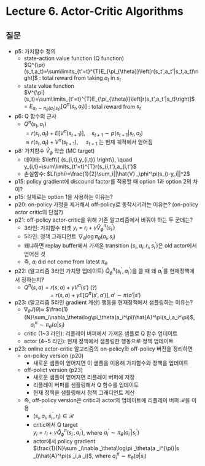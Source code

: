 # Lecture 6. Actor-Critic Algorithms

## 질문
- p5: 가치함수 정의
  - state-action value function (Q function)    
    $Q^{\pi}(s_t,a_t)=\sum\limits_{t'=t}^{T}E_{\pi_{\theta}}\left[r(s_t',a_t'|s_t,a_t)\right]$ : total reward from taking $a_t$ in $s_t$      
  - state value function   
    $V^{\pi}(s_t)=\sum\limits_{t'=t}^{T}E_{\pi_{\theta}}\left[r(s_t',a_t'|s_t)\right]$ 
    $=E_{a_t\sim\pi_{\theta}(a_t|s_t)}\left[Q^{\pi}(s_t,a_t)\right]$ : total reward from  $s_t$   
- p6: Q 함수의 근사
  - $Q^{\pi}(s_t,a_t)$  
    $= r(s_t,a_t)+E\left[V^{\pi}(s_{t+1})\right], \quad s_{t+1}\sim p(s_{t+1}|s_t,a_t)$    
    $\approx r(s_t,a_t) + V^{\pi}(s_{t+1})$, $\quad s_{t+1}$ 는 현재 궤적에서 얻어짐
- p8: 가치함수 $\hat{V} _\phi$ 학습 (MC target)
  - 데이터: $\left\{ (s_{i,t},y_{i,t}) \right\}, \quad y_{i,t}=\sum\limits_{t'=t}^{T}r(s_{i,t'},a_{i,t'}$
  - 손실함수: $L(\phi)=\frac{1}{2}\sum_i||\hat{V} _\phi^\pi(s_i)-y_i||^2$ 
- p15: policy gradient에 discound factor를 적용할 때 option 1과 option 2의 차이?
- p15: 실제로는 option 1을 사용하는 이유는?
- p20: on-policy 가정을 제거해서 off-policy로 동작시키려는 이유는? (on-policy actor critic의 단점?)
- p21: off-policy actor-critic을 위해 기존 알고리즘에서 바꿔야 하는 두 군데는?
  - 3라인: 가치함수 타겟 $y_i=r_i+\gamma\hat{V}_{\phi}^\pi(s_i^{'})$
  - 5라인: 정책 그래디언트 $\nabla_\theta\log\pi_\theta(a_i,s_i)$
  - 왜냐하면 replay buffer에서 가져온 transition $(s_i,a_i,r_i,s_i^{'})$은 old actor에서 얻어진 것  
  - 즉, $a_i$ did not come from latest ${\pi}_{\theta}$
- p22: (알고리즘 3라인 가치망 업데이트) $\hat{Q}_{\phi}^{\pi}(s_i^{'},a_i^{'})$을 쓸 때
  왜 $a_i^{'}$를 현재정책에서 정하는지?
  - $Q^\pi(s,a)=r(s,a)+\gamma V^\pi(s')$  (?)  
    $\qquad\qquad=r(s,a)+\gamma E\left[Q^\pi(s',a')\right], a'\sim \pi(a'|s')$
- p23: (알고리즘 5라인 gradient 계산) 행동을 현재정책에서 샘플링하는 이유는?
  - $\nabla_\theta J(\theta)\approx$
    $\frac{1}{N}\sum_i\nabla_\theta\log\pi_\theta(a_i^\pi)\hat{A}^\pi(s_i,a_i^\pi)$,
    $\quad a_i^\pi\sim \pi_\theta(a|s_i)$
  - critic (1~3 라인): 리플레이 버퍼에서 가져온 샘플로 Q 함수 업데이트      
  - actor (4~5 라인): 현재 정책에서 샘플링한 행동으로 정책 업데이트  
- p23: online actor-critic 알고리즘의 on-policy와 off-policy 버전을 정리하면
  - on-policy version (p20)
    - 새로운 샘플이 얻어지면 이 샘플을 이용해 가치함수와 정책을 업데이트
  - off-polict version (p23)
    - 새로운 샘플이 얻어지면 리플레이 버퍼에 저장
    - 리플레이 버퍼를 샘플링해서 Q 함수를 업데이트
    - 현재 정책을 샘플링해서 정책 그래디언트 계산
  - 즉, off-policy version은 critic과 actor의 업데이트에 리플레이 버퍼 $\mathcal{R}$을 이용
      - $(s_i,a_i,s_i^{'},r_i) \in \mathcal{R}$
      - critic에서 Q target  
        $y _i=r _i+\gamma\hat{Q} _\phi^{\pi}(s _i^{'},a _i^{'})$,
        where $a _i^{'}\sim\pi _\theta(a _i^{'}|s _i^{'})$
      - actor에서 policy gradient         
        $\frac{1}{N}\sum _i\nabla _\theta\log\pi _\theta(a _i^{\pi}|s _i)\hat{A}^\pi(s _i,a _i)$,
        where $a _i^\pi\sim\pi _\theta(a|s _i)$  
        

   

